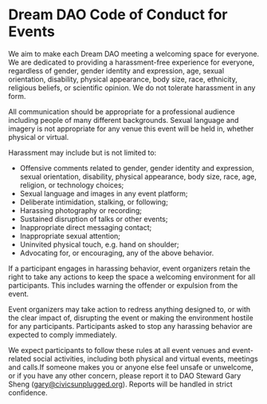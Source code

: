 # Dream DAO Code of Conduct for Events

We aim to make each Dream DAO meeting a welcoming space for everyone. We are dedicated to providing a harassment-free experience for everyone, regardless of gender, gender identity and expression, age, sexual orientation, disability, physical appearance, body size, race, ethnicity, religious beliefs, or scientific opinion. We do not tolerate harassment in any form.

All communication should be appropriate for a professional audience including people of many different backgrounds. Sexual language and imagery is not appropriate for any venue this event will be held in, whether physical or virtual.

Harassment may include but is not limited to:

- Offensive comments related to gender, gender identity and expression, sexual orientation, disability, physical appearance, body size, race, age, religion, or technology choices;
- Sexual language and images in any event platform;
- Deliberate intimidation, stalking, or following;
- Harassing photography or recording;
- Sustained disruption of talks or other events;
- Inappropriate direct messaging contact;
- Inappropriate sexual attention;
- Uninvited physical touch, e.g. hand on shoulder;
- Advocating for, or encouraging, any of the above behavior.

If a participant engages in harassing behavior, event organizers retain the right to take any actions to keep the space a welcoming environment for all participants. This includes warning the offender or expulsion from the event.

Event organizers may take action to redress anything designed to, or with the clear impact of, disrupting the event or making the environment hostile for any participants. Participants asked to stop any harassing behavior are expected to comply immediately.

We expect participants to follow these rules at all event venues and event-related social activities, including both physical and virtual events, meetings and calls.If someone makes you or anyone else feel unsafe or unwelcome, or if you have any other concern, please report it to DAO Steward Gary Sheng ([gary@civicsunplugged.org](mailto:gary@civicsunplugged.org)). Reports will be handled in strict confidence.